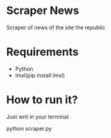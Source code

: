 # Scraper News
Scraper of news of the site the republic

# Requirements

* Python
* lmxl(pip install lmxl)

# How to run it?

Just writ in your terminal:

python scraper.py
